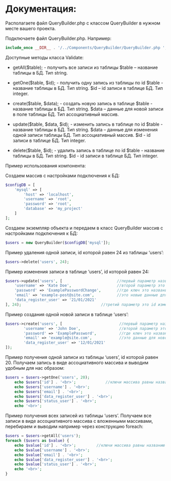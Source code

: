 # Документация:
Располагаете файл QueryBuilder.php с классом QueryBuilder в нужном месте вашего проекта.

Подключаете файл QueryBuilder.php. Например:
```php
include_once __DIR__ . '/../Components/QueryBuilder/QueryBuilder.php ';
```

Доступные методы класса Validate:
  + getAll($table); - получить все записи из таблицы
$table – название таблицы в БД. Тип string.

  + getOne($table, $id); - получить одну запись из таблицы по id
$table - название таблицы в БД. Тип string.
$id – id записи в таблице БД. Тип integer.

  + create($table, $data); - создать новую запись в таблице
$table - название таблицы в БД. Тип string.
$data – данные для новой записи в поле таблицы БД. Тип ассоциативный массив.

  + update($table, $data, $id); - изменить запись в таблице по id
$table - название таблицы в БД. Тип string.
$data – данные для изменения одной записи таблицы БД.  Тип ассоциативный массив.
$id - id записи в таблице БД. Тип integer.

  + delete($table, $id); - удалить запись в таблице по id
$table - название таблицы в БД. Тип string.
$id - id записи в таблице БД. Тип integer.


Пример использования компонента:

Создаем массив с настройками подключения к БД:
```php
$configDB = [
    'mysql' => [
        'host' => 'localhost',
        'username' => 'root',
        'password' => 'root',
        'database' => 'my_project'
    ]
];
```

Создаем экземпляр объекта и передаем в класс QueryBuilder массив с настройками подключения к БД:
```php
$users = new QueryBuilder($configDB['mysql']);
```

Пример удаления одной записи, id которой равен 24 из таблицы ‘users’:
```php
$users->delete('users', 24);
```

Пример изменения записи в таблице ‘users’, id которой равен 24:
```php
$users->update('users', [                        //первый параметр название таблицы
    'username' => 'Kate Doe',                    //второй параметр это ассоциативный массив формата ключ => значение
    'password' => 'ExamplePasswordChange',       //где ключ это название поля в таблице, а значение
    'email' => 'example-post@site.com',          //это новые данные для поля
    'data_register_user' => '21/01/2021'
], 24);        			                  //третий параметр это id изменяемой записи
```


Пример создания одной новой записи в таблице ‘users’:
```php
$users->create('users', [                         //первый параметр название таблицы
        'username' => 'John Doe',                 //второй параметр это ассоциативный массив формата ключ => значение
        'password' => 'ExamplePassword',          //где ключ это название поля в таблице, а значение
        'email' => 'example@site.com',            //это данные для новой записи
        'data_register_user' => '12/01/2021'
]);
```

Пример получения одной записи из таблицы ‘users’, id которой равен 20. Получаем запись в виде ассоциативного массива и выводим удобным для нас образом:
```php
$users = $users->getOne('users', 20);      
    echo $users['id'] . '<br>';       		//ключи массива равны названию полей в таблице БД
    echo $users['username'] . '<br>';
    echo $users['email'] . '<br>';
    echo $users['data_register_user'] . '<br>';
    echo $users['status_user'] . '<br>';
    echo '<br>';
```

Пример получения всех записей из таблицы ‘users’. Получаем все записи в виде ассоциативного массива с вложенными массивами, перебираем и выводим например через конструкцию foreach:
```php
$users = $users->getAll('users');
foreach ($users as $value) {
    echo $value['id'] . '<br>'; 		//ключи массива равны названию полей в таблице БД
    echo $value['username'] . '<br>';
    echo $value['email'] . '<br>';
    echo $value['data_register_user'] . '<br>';
    echo $value['status_user'] . '<br>';
    echo '<br>';
}
```
